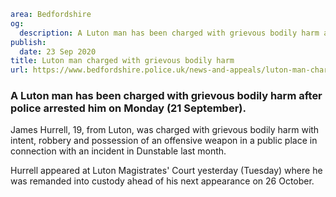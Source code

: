 ```yaml
area: Bedfordshire
og:
  description: A Luton man has been charged with grievous bodily harm after police arrested him on Monday (21 September).
publish:
  date: 23 Sep 2020
title: Luton man charged with grievous bodily harm
url: https://www.bedfordshire.police.uk/news-and-appeals/luton-man-charged-with-grievous-bodily-harm
```

### A Luton man has been charged with grievous bodily harm after police arrested him on Monday (21 September).

James Hurrell, 19, from Luton, was charged with grievous bodily harm with intent, robbery and possession of an offensive weapon in a public place in connection with an incident in Dunstable last month.

Hurrell appeared at Luton Magistrates' Court yesterday (Tuesday) where he was remanded into custody ahead of his next appearance on 26 October.
